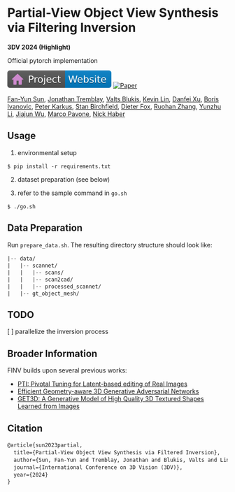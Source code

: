 # Partial-View Object View Synthesis via Filtering Inversion 

**3DV 2024 (Highlight)**

Official pytorch implementation

[![Website](doc/badges/badge-website.svg)](https://cs.stanford.edu/~sunfanyun/finv/)
[![Paper](https://img.shields.io/badge/arXiv-PDF-b31b1b)](https://arxiv.org/abs/2304.00673)


[Fan-Yun Sun](https://sunfanyun.com/), [Jonathan Tremblay](https://research.nvidia.com/person/jonathan-tremblay), [Valts Blukis](https://www.cs.cornell.edu/~valts/), [Kevin Lin](https://kevin-thankyou-lin.github.io/), [Danfei Xu](https://faculty.cc.gatech.edu/~danfei/), [Boris Ivanovic](https://www.borisivanovic.com/), [Peter Karkus](http://karkus.tilda.ws/), [Stan Birchfield](https://cecas.clemson.edu/~stb/), [Dieter Fox](https://homes.cs.washington.edu/~fox/), [Ruohan Zhang](https://ai.stanford.edu/~zharu/), [Yunzhu Li](https://yunzhuli.github.io/), [Jiajun Wu](https://jiajunwu.com/), [Marco Pavone](https://research.nvidia.com/person/marco-pavone), [Nick Haber](https://ed.stanford.edu/faculty/nhaber)
<br>

## Usage
1. environmental setup
```
$ pip install -r requirements.txt
```
2. dataset preparation (see below)

3. refer to the sample command in `go.sh`
```
$ ./go.sh
```

## Data Preparation
Run `prepare_data.sh`. The resulting directory structure should look like:

```
|-- data/
|   |-- scannet/
|   |   |-- scans/
|   |   |-- scan2cad/
|   |   |-- processed_scannet/
|   |-- gt_object_mesh/
```

## TODO
[ ] parallelize the inversion process

## Broader Information
FINV builds upon several previous works:

- [PTI: Pivotal Tuning for Latent-based editing of Real Images](https://github.com/danielroich/PTI)
- [Efficient Geometry-aware 3D Generative Adversarial Networks](https://github.com/NVlabs/eg3d)
- [GET3D: A Generative Model of High Quality 3D Textured Shapes Learned from Images](https://github.com/nv-tlabs/GET3D)


## Citation
```latex
@article{sun2023partial,
  title={Partial-View Object View Synthesis via Filtered Inversion},
  author={Sun, Fan-Yun and Tremblay, Jonathan and Blukis, Valts and Lin, Kevin and Xu, Danfei and Ivanovic, Boris and Karkus, Peter and Birchfield, Stan and Fox, Dieter and Zhang, Ruohan and others},
  journal={International Conference on 3D Vision (3DV)},
  year={2024}
}
`````
